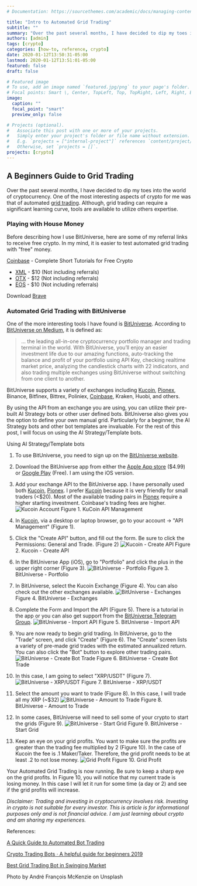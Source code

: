 ```yaml
---
# Documentation: https://sourcethemes.com/academic/docs/managing-content/

title: "Intro to Automated Grid Trading"
subtitle: ""
summary: "Over the past several months, I have decided to dip my toes into the world of cryptocurrency. One of the most interesting aspects of crypto for me was that of automated grid trading"
authors: [admin]
tags: [crypto]
categories: [how-to, reference, crypto]
date: 2020-01-12T13:50:31-05:00
lastmod: 2020-01-12T13:51:01-05:00
featured: false
draft: false

# Featured image
# To use, add an image named `featured.jpg/png` to your page's folder.
# Focal points: Smart \, Center, TopLeft, Top, TopRight, Left, Right, BottomLeft, Bottom, BottomRight.
image:
  caption: ""
  focal_point: "smart"
  preview_only: false

# Projects (optional).
#   Associate this post with one or more of your projects.
#   Simply enter your project's folder or file name without extension.
#   E.g. `projects = ["internal-project"]` references `content/project/deep-learning/index.md`.
#   Otherwise, set `projects = []`.
projects: [crypto]
---
```


## A Beginners Guide to Grid Trading

Over the past several months, I have decided to dip my toes into the world of cryptocurrency. One of the most interesting aspects of crypto for me was that of automated [grid trading](https://www.investopedia.com/terms/g/grid-trading.asp). Although, grid trading can require a significant learning curve, tools are available to utilize others expertise.

### Playing with House Money

Before describing how I use BitUniverse, here are some of my referral links to receive free crypto. In my mind, it is easier to test automated grid trading with "free" money.

[Coinbase](https://www.coinbase.com/join/wilson_hpta) - Complete Short Tutorials for Free Crypto

- [XML](https://coinbase.com/earn/xlm/invite/zb14t2rs) - \$10 (Not including referrals)
- [OTX](https://coinbase.com/earn/oxt/invite/csp9yzn0) - \$12 (Not including referrals)
- [EOS](https://coinbase.com/earn/eos/invite/90z2qd64) - \$10 (Not including referrals)

Download [Brave](https://brave.com/wil064)

### Automated Grid Trading with BitUniverse

One of the more interesting tools I have found is [BitUniverse](https://rewards.bituniverse.org/get_grid_diamond_en.html?invite_code=TLgrFN1i&from=account). According to [BitUniverse on Medium](https://medium.com/@bituniverse2017/project-bituniverse-link-5c51167b3520), it is defined as:

> ... the leading all-in-one cryptocurrency portfolio manager and trading terminal in the world. With BitUniverse, you’ll enjoy an easier investment life due to our amazing functions, auto-tracking the balance and profit of your portfolio using API Key, checking realtime market price, analyzing the candlestick charts with 22 indicators, and also trading multiple exchanges using BitUniverse without switching from one client to another.

BitUniverse supports a variety of exchanges including [Kucoin](https://www.kucoin.com?rcode=yy76g6&lang=en_US), [Pionex](https://www.pionex.com/en-US?r=ZnXUvI6t), Binance, Bitfinex, Bittrex, Poliniex, [Coinbase](https://www.coinbase.com/join/wilson_hpta), Kraken, Huobi, and others.

By using the API from an exchange you are using, you can utilize their pre-built AI Strategy bots or other user defined bots. BitUniverse also gives you the option to define your own manual grid. Particularly for a beginner, the AI Strategy bots and other bot templates are invaluable. For the rest of this post, I will focus on using the AI Strategy/Template bots.

Using AI Strategy/Template bots

1. To use BitUniverse, you need to sign up on the [BitUniverse website](https://rewards.bituniverse.org/get_grid_diamond_en.html?invite_code=TLgrFN1i&from=account).
2. Download the BitUniverse app from either the [Apple App store](https://apps.apple.com/us/app/bituniverse-pro/id1450715704) (\$4.99) or [Google Play](https://play.google.com/store/apps/details?id=com.bituniverse.portfolio&hl=en_US) (Free). I am using the iOS version.
3. Add your exchange API to the BitUniverse app. I have personally used both [Kucoin](https://www.kucoin.com?rcode=yy76g6&lang=en_US), [Pionex](https://www.pionex.com/en-US?r=ZnXUvI6t). I prefer [Kucoin](https://www.kucoin.com?rcode=yy76g6&lang=en_US) because it is very friendly for small traders (<\$20). Most of the available trading pairs in [Pionex](https://www.pionex.com/en-US?r=ZnXUvI6t) require a higher starting investment. Coinbase's trading fees are higher.
   ![Kucoin Account](/post/intro-to-automated-grid-trading/images/kucoin-account.png "Kucoin Account")
   Figure 1. KuCoin API Management

4. In [Kucoin](https://www.kucoin.com?rcode=yy76g6&lang=en_US), via a desktop or laptop browser, go to your account -> "API Management" (Figure 1).
5. Click the "Create API" button, and fill out the form. Be sure to click the Permissions: General and Trade. (Figure 2)
   ![Kucoin - Create API](/post/intro-to-automated-grid-trading/images/CreateAPI.png "Kucoin - Create API")
   Figure 2. Kucoin - Create API

6. In the BitUniverse App (iOS), go to "Portfolio" and click the plus in the upper right corner (Figure 3).
   ![BitUniverse - Portfolio](/post/intro-to-automated-grid-trading/images/BitUPortfolio.png "BitUniverse - Portfolio")
   Figure 3. BitUniverse - Portfolio

7. In BitUniverse, select the Kucoin Exchange (Figure 4). You can also check out the other exchanges available.
   ![BitUniverse - Exchanges](/post/intro-to-automated-grid-trading/images/BitU-Exchange.png "BitUniverse - Exchanges")
   Figure 4. BitUniverse - Exchanges

8. Complete the Form and Import the API (Figure 5). There is a tutorial in the app or you can also get support from the [BitUniverse Telegram Group](https://t.me/bituniverse).
   ![BitUniverse - Import API](/post/intro-to-automated-grid-trading/images/BitU-Import.png "BitUniverse - Import API")
   Figure 5. BitUniverse - Import API

9. You are now ready to begin grid trading. In BitUniverse, go to the "Trade" screen, and click "Create" (Figure 6). The "Create" screen lists a variety of pre-made grid trades with the estimated annualized return. You can also click the "Bot" button to explore other trading pairs.
   ![BitUniverse - Create Bot Trade](/post/intro-to-automated-grid-trading/images/BitU-CreateBot.png "BitUniverse - Create Bot Trade")
   Figure 6. BitUniverse - Create Bot Trade

10. In this case, I am going to select "XRP/USDT" (Figure 7).
    ![BitUniverse - XRP/USDT](/post/intro-to-automated-grid-trading/images/BitU-SelectTrade.png "BitUniverse - XRP/USDT")
    Figure 7. BitUniverse - XRP/USDT

11. Select the amount you want to trade (Figure 8). In this case, I will trade all my XRP (~\$32)
    ![BitUniverse - Amount to Trade](/post/intro-to-automated-grid-trading/images/BitU-AmountTrade.png "BitUniverse - Amount to Trade")
    Figure 8. BitUniverse - Amount to Trade

12. In some cases, BitUniverse will need to sell some of your crypto to start the grids (Figure 9).
    ![BitUniverse - Start Grid](/post/intro-to-automated-grid-trading/images/BitU-StartGrid.png "BitUniverse - Start Grid")
    Figure 9. BitUniverse - Start Grid

13. Keep an eye on your grid profits. You want to make sure the profits are greater than the trading fee multiplied by 2 (Figure 10). In the case of Kucoin the fee is .1 Maker/Taker. Therefore, the grid profit needs to be at least .2 to not lose money.
    ![Grid Profit](/post/intro-to-automated-grid-trading/images/GridFees.png "Grid Profit")
    Figure 10. Grid Profit

Your Automated Grid Trading is now running. Be sure to keep a sharp eye on the grid profits. In Figure 10, you will notice that my current trade is losing money. In this case I will let it run for some time (a day or 2) and see if the grid profits will increase.

_Disclaimer: Trading and investing in cryptocurrency involves risk. Investing in crypto is not suitable for every investor. This is article is for informational purposes only and is not financial advice. I am just learning about crypto and am sharing my experiences._

References:

[A Quick Guide to Automated Bot Trading](https://medium.com/swlh/automated-bot-grid-trading-cryptocurrency-passive-income-bituniverse-5de293594131)

[Crypto Trading Bots · A helpful guide for beginners 2019](https://towardsdatascience.com/crypto-trading-bots-a-helpful-guide-for-beginners-60decb40e434)

[Best Grid Trading Bot in Swinging Market](https://medium.com/bituniverse/bitcoin-grid-trading-in-bituniverse-best-trading-bot-in-swinging-market-b9a6d52c420f)

Photo by André François McKenzie on Unsplash

